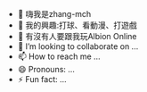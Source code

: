 - 👋 嗨我是zhang-mch
- 👀 我的興趣:打球、看動漫、打遊戲
- 🌱 有沒有人要跟我玩Albion Online
- 💞️ I’m looking to collaborate on ...
- 📫 How to reach me ...
- 😄 Pronouns: ...
- ⚡ Fun fact: ...

<!---
zhang-mch/zhang-mch is a ✨ special ✨ repository because its `README.md` (this file) appears on your GitHub profile.
You can click the Preview link to take a look at your changes.
--->
